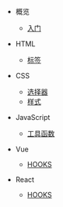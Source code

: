 <!-- docs/_sidebar.md -->
* 概览
    - [入门](/)

* HTML
    - [标签](/)

* CSS
    - [选择器](/)
    - [样式](/css/styles.md)

* JavaScript
    - [工具函数](JavaScript/tools.md)

* Vue
    - [HOOKS](Vue/HOOKS.md)

* React
    - [HOOKS](React/HOOKS.md)
